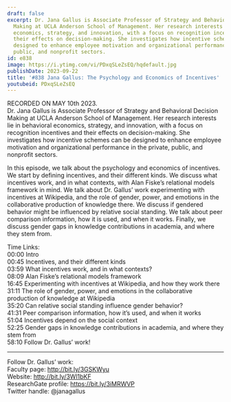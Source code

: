 ```yaml
---
draft: false
excerpt: Dr. Jana Gallus is Associate Professor of Strategy and Behavioral Decision
  Making at UCLA Anderson School of Management. Her research interests lie in behavioral
  economics, strategy, and innovation, with a focus on recognition incentives and
  their effects on decision-making. She investigates how incentive schemes can be
  designed to enhance employee motivation and organizational performance in the private,
  public, and nonprofit sectors.
id: e838
image: https://i.ytimg.com/vi/PDxqSLeZsEQ/hqdefault.jpg
publishDate: 2023-09-22
title: '#838 Jana Gallus: The Psychology and Economics of Incentives'
youtubeid: PDxqSLeZsEQ
---
```

RECORDED ON MAY 10th 2023.  
Dr. Jana Gallus is Associate Professor of Strategy and Behavioral Decision Making at UCLA Anderson School of Management. Her research interests lie in behavioral economics, strategy, and innovation, with a focus on recognition incentives and their effects on decision-making. She investigates how incentive schemes can be designed to enhance employee motivation and organizational performance in the private, public, and nonprofit sectors.

In this episode, we talk about the psychology and economics of incentives. We start by defining incentives, and their different kinds. We discuss what incentives work, and in what contexts, with Alan Fiske’s relational models framework in mind. We talk about Dr. Gallus’ work experimenting with incentives at Wikipedia, and the role of gender, power, and emotions in the collaborative production of knowledge there. We discuss if gendered behavior might be influenced by relative social standing. We talk about peer comparison information, how it is used, and when it works. Finally, we discuss gender gaps in knowledge contributions in academia, and where they stem from.

Time Links:  
00:00 Intro  
00:45  Incentives, and their different kinds  
03:59  What incentives work, and in what contexts?  
08:09  Alan Fiske’s relational models framework  
16:45  Experimenting with incentives at Wikipedia, and how they work there  
31:11  The role of gender, power, and emotions in the collaborative production of knowledge at Wikipedia  
35:20  Can relative social standing influence gender behavior?  
41:31  Peer comparison information, how it’s used, and when it works  
51:04  Incentives depend on the social context  
52:25  Gender gaps in knowledge contributions in academia, and where they stem from  
58:10  Follow Dr. Gallus’ work!

---

Follow Dr. Gallus’ work:  
Faculty page: http://bit.ly/3GSKWyu  
Website: http://bit.ly/3Wl1bKF  
ResearchGate profile: https://bit.ly/3iMRWVP  
Twitter handle: @janagallus
